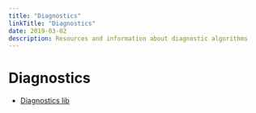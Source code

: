 ```yaml
---
title: "Diagnostics"
linkTitle: "Diagnostics"
date: 2019-03-02
description: Resources and information about diagnostic algorithms
---
```


# Diagnostics
* [Diagnostics lib](https://github.com/CPFL/Autoware/tree/master/ros/src/common/libs/diagnostics_lib)